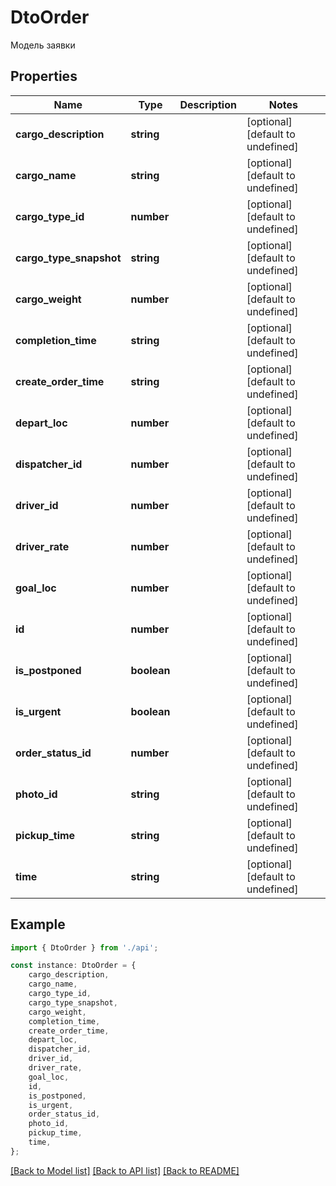 # DtoOrder

Модель заявки

## Properties

Name | Type | Description | Notes
------------ | ------------- | ------------- | -------------
**cargo_description** | **string** |  | [optional] [default to undefined]
**cargo_name** | **string** |  | [optional] [default to undefined]
**cargo_type_id** | **number** |  | [optional] [default to undefined]
**cargo_type_snapshot** | **string** |  | [optional] [default to undefined]
**cargo_weight** | **number** |  | [optional] [default to undefined]
**completion_time** | **string** |  | [optional] [default to undefined]
**create_order_time** | **string** |  | [optional] [default to undefined]
**depart_loc** | **number** |  | [optional] [default to undefined]
**dispatcher_id** | **number** |  | [optional] [default to undefined]
**driver_id** | **number** |  | [optional] [default to undefined]
**driver_rate** | **number** |  | [optional] [default to undefined]
**goal_loc** | **number** |  | [optional] [default to undefined]
**id** | **number** |  | [optional] [default to undefined]
**is_postponed** | **boolean** |  | [optional] [default to undefined]
**is_urgent** | **boolean** |  | [optional] [default to undefined]
**order_status_id** | **number** |  | [optional] [default to undefined]
**photo_id** | **string** |  | [optional] [default to undefined]
**pickup_time** | **string** |  | [optional] [default to undefined]
**time** | **string** |  | [optional] [default to undefined]

## Example

```typescript
import { DtoOrder } from './api';

const instance: DtoOrder = {
    cargo_description,
    cargo_name,
    cargo_type_id,
    cargo_type_snapshot,
    cargo_weight,
    completion_time,
    create_order_time,
    depart_loc,
    dispatcher_id,
    driver_id,
    driver_rate,
    goal_loc,
    id,
    is_postponed,
    is_urgent,
    order_status_id,
    photo_id,
    pickup_time,
    time,
};
```

[[Back to Model list]](../README.md#documentation-for-models) [[Back to API list]](../README.md#documentation-for-api-endpoints) [[Back to README]](../README.md)
